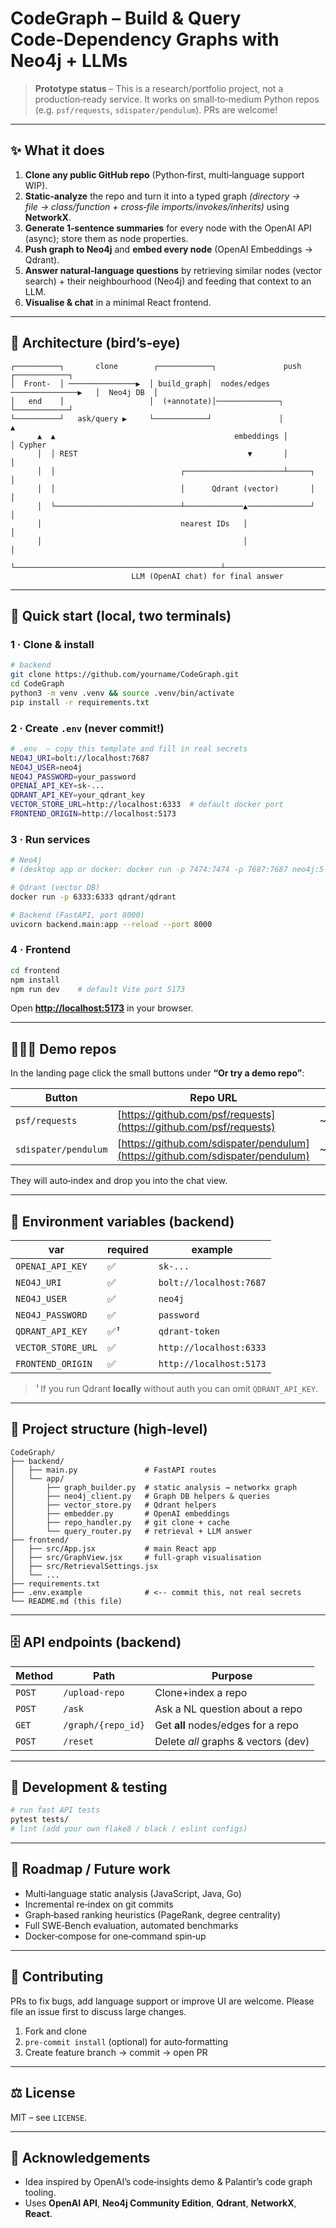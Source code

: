 # CodeGraph – Build & Query Code‑Dependency Graphs with Neo4j + LLMs

> **Prototype status** – This is a research/portfolio project, not a production‑ready service. It works on small‑to‑medium Python repos (e.g. `psf/requests`, `sdispater/pendulum`). PRs are welcome!

---

## ✨ What it does

1. **Clone any public GitHub repo** (Python‑first, multi‑language support WIP).
2. **Static‑analyze** the repo and turn it into a typed graph *(directory → file → class/function + cross‑file imports/invokes/inherits)* using **NetworkX**.
3. **Generate 1‑sentence summaries** for every node with the OpenAI API (async); store them as node properties.
4. **Push graph to Neo4j** and **embed every node** (OpenAI Embeddings → Qdrant).
5. **Answer natural‑language questions** by retrieving similar nodes (vector search) + their neighbourhood (Neo4j) and feeding that context to an LLM.
6. **Visualise & chat** in a minimal React frontend.

---

## 🔧 Architecture (bird’s‑eye)

```text
┌──────────┐       clone        ┌────────────┐               push               ┌────────────┐
│  Front‑  │ ───────────────▶  │ build_graph│  nodes/edges  ───────────────▶   │  Neo4j DB  │
│   end    │                   │  (+annotate)│──────────────┐                  └────────────┘
└──────────┘   ask/query ▶     └────────────┘               │                       ▲
      ▲  ▲                                        embeddings │                       │ Cypher
      │  │ REST                                      ▼       │                       │
      │  │                            ┌──────────────────────┴─────┐                │
      │  │                            │      Qdrant (vector)       │                │
      │  └────────────────────────────┴─────────────▲──────────────┘                │
      │                               nearest IDs   │                               │
      │                                             │                               │
      └──────────────────────────────────────────────┴───────────────────────────────┘
                           LLM (OpenAI chat) for final answer
```

---

## 🚀 Quick start (local, two terminals)

### 1 · Clone & install

```bash
# backend
git clone https://github.com/yourname/CodeGraph.git
cd CodeGraph
python3 -m venv .venv && source .venv/bin/activate
pip install -r requirements.txt
```

### 2 · Create `.env` (never commit!)

```bash
# .env  – copy this template and fill in real secrets
NEO4J_URI=bolt://localhost:7687
NEO4J_USER=neo4j
NEO4J_PASSWORD=your_password
OPENAI_API_KEY=sk‑...
QDRANT_API_KEY=your_qdrant_key
VECTOR_STORE_URL=http://localhost:6333  # default docker port
FRONTEND_ORIGIN=http://localhost:5173
```

### 3 · Run services

```bash
# Neo4j
# (desktop app or docker: docker run -p 7474:7474 -p 7687:7687 neo4j:5-community)

# Qdrant (vector DB)
docker run -p 6333:6333 qdrant/qdrant

# Backend (FastAPI, port 8000)
uvicorn backend.main:app --reload --port 8000
```

### 4 · Frontend

```bash
cd frontend
npm install
npm run dev    # default Vite port 5173
```

Open **[http://localhost:5173](http://localhost:5173)** in your browser.

---

## 🏃🏻‍♂️ Demo repos

In the landing page click the small buttons under **“Or try a demo repo”**:

| Button               | Repo URL                                                                       | Size        |
| -------------------- | ------------------------------------------------------------------------------ | ----------- |
| `psf/requests`       | [https://github.com/psf/requests](https://github.com/psf/requests)             | \~210 files |
| `sdispater/pendulum` | [https://github.com/sdispater/pendulum](https://github.com/sdispater/pendulum) | \~80 files  |

They will auto‑index and drop you into the chat view.

---

## 🔑 Environment variables (backend)

| var                | required | example                 |
| ------------------ | -------- | ----------------------- |
| `OPENAI_API_KEY`   | ✅        | `sk‑...`                |
| `NEO4J_URI`        | ✅        | `bolt://localhost:7687` |
| `NEO4J_USER`       | ✅        | `neo4j`                 |
| `NEO4J_PASSWORD`   | ✅        | `password`              |
| `QDRANT_API_KEY`   | ✅*¹*     | `qdrant‑token`          |
| `VECTOR_STORE_URL` | ✅        | `http://localhost:6333` |
| `FRONTEND_ORIGIN`  | ✅        | `http://localhost:5173` |

> *¹* If you run Qdrant **locally** without auth you can omit `QDRANT_API_KEY`.

---

## 📂 Project structure (high‑level)

```text
CodeGraph/
├── backend/
│   ├── main.py               # FastAPI routes
│   └── app/
│       ├── graph_builder.py  # static analysis → networkx graph
│       ├── neo4j_client.py   # Graph DB helpers & queries
│       ├── vector_store.py   # Qdrant helpers
│       ├── embedder.py       # OpenAI embeddings
│       ├── repo_handler.py   # git clone + cache
│       └── query_router.py   # retrieval + LLM answer
├── frontend/
│   ├── src/App.jsx           # main React app
│   ├── src/GraphView.jsx     # full‑graph visualisation
│   ├── src/RetrievalSettings.jsx
│   └── ...
├── requirements.txt
├── .env.example              # <‑‑ commit this, not real secrets
└── README.md (this file)
```

---

## 🗄️ API endpoints (backend)

| Method | Path               | Purpose                             |
| ------ | ------------------ | ----------------------------------- |
| `POST` | `/upload-repo`     | Clone+index a repo                  |
| `POST` | `/ask`             | Ask a NL question about a repo      |
| `GET`  | `/graph/{repo_id}` | Get **all** nodes/edges for a repo  |
| `POST` | `/reset`           | Delete *all* graphs & vectors (dev) |

---

## 🧰 Development & testing

```bash
# run fast API tests
pytest tests/
# lint (add your own flake8 / black / eslint configs)
```

---

## 📝 Roadmap / Future work

* Multi‑language static analysis (JavaScript, Java, Go)
* Incremental re‑index on git commits
* Graph‑based ranking heuristics (PageRank, degree centrality)
* Full SWE‑Bench evaluation, automated benchmarks
* Docker‑compose for one‑command spin‑up

---

## 🤝 Contributing

PRs to fix bugs, add language support or improve UI are welcome. Please file an issue first to discuss large changes.

1. Fork and clone
2. `pre‑commit install` (optional) for auto‑formatting
3. Create feature branch → commit → open PR

---

## ⚖️ License

MIT – see `LICENSE`.

---

## 🙏 Acknowledgements

* Idea inspired by OpenAI’s code‑insights demo & Palantir’s code graph tooling.
* Uses **OpenAI API**, **Neo4j Community Edition**, **Qdrant**, **NetworkX**, **React**.
